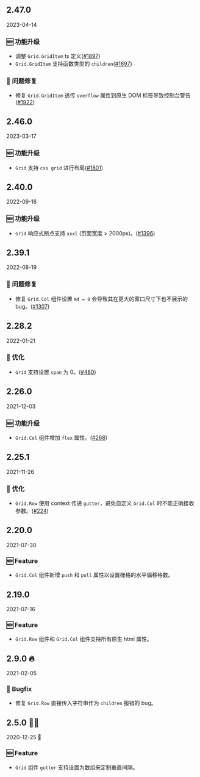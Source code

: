 ## 2.47.0

2023-04-14

### 🆕 功能升级

- 调整 `Grid.GridItem` ts 定义([#1897](https://github.com/arco-design/arco-design/pull/1897))
- `Grid.GridItem` 支持函数类型的 `children`([#1897](https://github.com/arco-design/arco-design/pull/1897))

### 🐛 问题修复

- 修复 `Grid.GridItem` 透传 `overflow` 属性到原生 DOM 标签导致控制台警告([#1922](https://github.com/arco-design/arco-design/pull/1922))

## 2.46.0

2023-03-17

### 🆕 功能升级

- `Grid` 支持 `css grid` 进行布局([#1801](https://github.com/arco-design/arco-design/pull/1801))

## 2.40.0

2022-09-16

### 🆕 功能升级

- `Grid` 响应式断点支持 `xxxl` (页面宽度 > 2000px)。([#1396](https://github.com/arco-design/arco-design/pull/1396))

## 2.39.1

2022-08-19

### 🐛 问题修复

- 修复 `Grid.Col` 组件设置 `md = 0` 会导致其在更大的窗口尺寸下也不展示的 bug。([#1307](https://github.com/arco-design/arco-design/pull/1307))

## 2.28.2

2022-01-21

### 💎 优化

- `Grid` 支持设置 `span` 为 0。([#480](https://github.com/arco-design/arco-design/pull/480))

## 2.26.0

2021-12-03

### 🆕 功能升级

- `Grid.Col` 组件增加 `flex` 属性。([#268](https://github.com/arco-design/arco-design/pull/268))

## 2.25.1

2021-11-26

### 💎 优化

- `Grid.Row` 使用 context 传递 `gutter`，避免自定义 `Grid.Col` 时不能正确接收参数。([#224](https://github.com/arco-design/arco-design/pull/224))

## 2.20.0

2021-07-30

### 🆕 Feature

- `Grid.Col` 组件新增 `push` 和 `pull` 属性以设置栅格的水平偏移格数。

## 2.19.0

2021-07-16

### 🆕 Feature

- `Grid.Row` 组件和 `Grid.Col` 组件支持所有原生 html 属性。



## 2.9.0 🔥

2021-02-05

### 🐛 Bugfix

- 修复 `Grid.Row` 直接传入字符串作为 `children` 报错的 bug。

## 2.5.0 🎅🏽

2020-12-25 🎄

### 🆕 Feature

- `Grid` 组件 `gutter` 支持设置为数组来定制垂直间隔。

